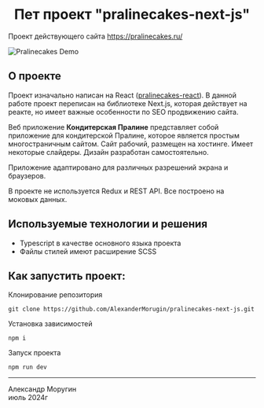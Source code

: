 <h1 align="center">Пет проект "pralinecakes-next-js"</h1>

Проект действующего сайта https://pralinecakes.ru/

![Pralinecakes Demo](/pralinecakes.png)

## О проекте ##

Проект изначально написан на React ([pralinecakes-react](https://github.com/AlexanderMorugin/pralinecakes-react)). В данной работе проект переписан на библиотеке Next.js, которая действует на реакте, но имеет важные особенности по SEO продвижению сайта.

Веб приложение **Кондитерская Пралине** представляет собой приложение для кондитерской Пралине, которое является простым многостраничным сайтом. Сайт рабочий, размещен на хостинге. Имеет некоторые слайдеры. Дизайн разработан самостоятельно.

Приложение адаптировано для различных разрешений экрана и браузеров.

В проекте не используется Redux и REST API. Все построено на моковых данных.

## Используемые технологии и решения ##
- Typescript в качестве основного языка проекта
- Файлы стилей имеют расширение SCSS

## Как запустить проект: ##
Клонирование репозитория
```
git clone https://github.com/AlexanderMorugin/pralinecakes-next-js.git
```
Установка зависимостей
```
npm i
```
Запуск проекта
```
npm run dev
```

--------
Александр Моругин\
июль 2024г
